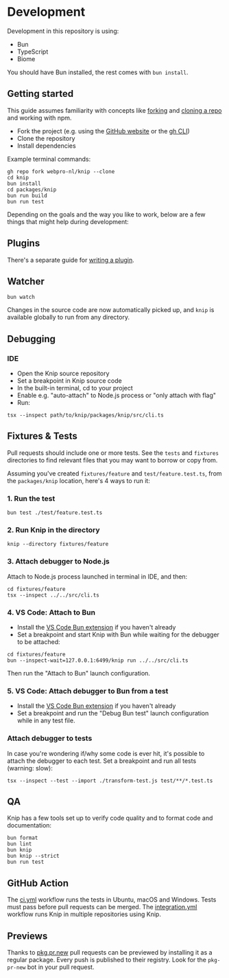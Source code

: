 # Development

Development in this repository is using:

- Bun
- TypeScript
- Biome

You should have Bun installed, the rest comes with `bun install`.

## Getting started

This guide assumes familiarity with concepts like [forking][1] and [cloning a
repo][2] and working with npm.

- Fork the project (e.g. using the [GitHub website][3] or the [gh CLI][4])
- Clone the repository
- Install dependencies

Example terminal commands:

```shell
gh repo fork webpro-nl/knip --clone
cd knip
bun install
cd packages/knip
bun run build
bun run test
```

Depending on the goals and the way you like to work, below are a few things that
might help during development:

## Plugins

There's a separate guide for [writing a plugin][5].

## Watcher

```shell
bun watch
```

Changes in the source code are now automatically picked up, and `knip` is
available globally to run from any directory.

## Debugging

### IDE

- Open the Knip source repository
- Set a breakpoint in Knip source code
- In the built-in terminal, cd to your project
- Enable e.g. "auto-attach" to Node.js process or "only attach with flag"
- Run:

```shell
tsx --inspect path/to/knip/packages/knip/src/cli.ts
```

## Fixtures & Tests

Pull requests should include one or more tests. See the `tests` and `fixtures`
directories to find relevant files that you may want to borrow or copy from.

Assuming you've created `fixtures/feature` and `test/feature.test.ts`, from the
`packages/knip` location, here's 4 ways to run it:

### 1. Run the test

```shell
bun test ./test/feature.test.ts
```

### 2. Run Knip in the directory

```shell
knip --directory fixtures/feature
```

### 3. Attach debugger to Node.js

Attach to Node.js process launched in terminal in IDE, and then:

```shell
cd fixtures/feature
tsx --inspect ../../src/cli.ts
```

### 4. VS Code: Attach to Bun

- Install the
  [VS Code Bun extension](https://marketplace.visualstudio.com/items?itemName=oven.bun-vscode)
  if you haven't already
- Set a breakpoint and start Knip with Bun while waiting for the debugger to be
  attached:

```shell
cd fixtures/feature
bun --inspect-wait=127.0.0.1:6499/knip run ../../src/cli.ts
```

Then run the "Attach to Bun" launch configuration.

### 5. VS Code: Attach debugger to Bun from a test

- Install the
  [VS Code Bun extension](https://marketplace.visualstudio.com/items?itemName=oven.bun-vscode)
  if you haven't already
- Set a breakpoint and run the "Debug Bun test" launch configuration while in
  any test file.

### Attach debugger to tests

In case you're wondering if/why some code is ever hit, it's possible to attach
the debugger to each test. Set a breakpoint and run all tests (warning: slow):

```shell
tsx --inspect --test --import ./transform-test.js test/**/*.test.ts
```

## QA

Knip has a few tools set up to verify code quality and to format code and
documentation:

```shell
bun format
bun lint
bun knip
bun knip --strict
bun run test
```

## GitHub Action

The [ci.yml][7] workflow runs the tests in Ubuntu, macOS and Windows. Tests must
pass before pull requests can be merged. The [integration.yml][8] workflow runs
Knip in multiple repositories using Knip.

## Previews

Thanks to [pkg.pr.new](https://pkg.pr.new) pull requests can be previewed by
installing it as a regular package. Every push is published to their registry.
Look for the `pkg-pr-new` bot in your pull request.

[1]: https://docs.github.com/get-started/quickstart/fork-a-repo
[2]:
  https://docs.github.com/en/repositories/creating-and-managing-repositories/cloning-a-repository
[3]: https://github.com/webpro-nl/knip
[4]: https://cli.github.com/
[5]: https://knip.dev/guides/writing-a-plugin/
[6]: ../.vscode/launch.json
[7]: https://github.com/webpro-nl/knip/actions/workflows/ci.yml
[8]: https://github.com/webpro-nl/knip/actions/workflows/integration.yml
